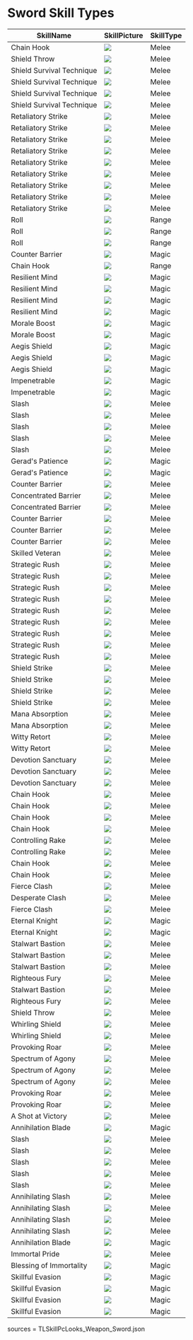# Sword Skill Types

| SkillName | SkillPicture | SkillType |
| --- | --- | --- |
| Chain Hook | <img src='./Image/Skill/Active/S_WP_SW_MoveSkill_AA.png'> | Melee |
| Shield Throw | <img src='./Image/Skill/Active/S_WP_SW_SH_S_ShieldThrow.png'> | Melee |
| Shield Survival Technique | <img src='./Image/Skill/Active/S_WP_SW_DefenceAction.png'> | Melee |
| Shield Survival Technique | <img src='./Image/Skill/Active/S_WP_SW_DefenceAction_AA.png'> | Melee |
| Shield Survival Technique | <img src='./Image/Skill/Active/S_WP_SW_DefenceAction_AA.png'> | Melee |
| Shield Survival Technique | <img src='./Image/Skill/Active/S_WP_SW_DefenceAction.png'> | Melee |
| Retaliatory Strike | <img src='./Image/Skill/Active/S_WP_SW_SH_S_DebuffAttack.png'> | Melee |
| Retaliatory Strike | <img src='./Image/Skill/Active/S_CM_SW_CounterMove_ContextSkill_Stack1.png'> | Melee |
| Retaliatory Strike | <img src='./Image/Skill/Active/S_CM_SW_CounterMove_ContextSkill_Stack1_AA.png'> | Melee |
| Retaliatory Strike | <img src='./Image/Skill/Active/S_CM_SW_CounterMove_ContextSkill_Stack2.png'> | Melee |
| Retaliatory Strike | <img src='./Image/Skill/Active/S_CM_SW_CounterMove_ContextSkill_Stack2_AA.png'> | Melee |
| Retaliatory Strike | <img src='./Image/Skill/Active/S_CM_SW_CounterMove_ContextSkill_Stack3.png'> | Melee |
| Retaliatory Strike | <img src='./Image/Skill/Active/S_CM_SW_CounterMove_ContextSkill_Stack3_AA.png'> | Melee |
| Retaliatory Strike | <img src='./Image/Skill/Active/S_CM_SW_CounterMove_ContextSkill_Stack4.png'> | Melee |
| Retaliatory Strike | <img src='./Image/Skill/Active/S_CM_SW_CounterMove_ContextSkill_Stack4_AA.png'> | Melee |
| Roll | <img src='./Image/Skill/Active/S_WP_SW_DefenceAction.png'> | Range |
| Roll | <img src='./Image/Skill/Active/S_WP_SW_DefenceAction.png'> | Range |
| Roll | <img src='./Image/Skill/Active/S_WP_SW_DefenceAction.png'> | Range |
| Counter Barrier | <img src='./Image/Skill/Active/S_WP_SH_BuffAttack.png'> | Magic |
| Chain Hook | <img src='./Image/Skill/Active/S_WP_SW_MoveSkill.png'> | Range |
| Resilient Mind | <img src='./Image/Skill/Active/S_WP_SH_BlockSucceedRewardMana.png'> | Magic |
| Resilient Mind | <img src='./Image/Skill/Active/S_WP_SH_BlockSucceedRewardMana_AA.png'> | Magic |
| Resilient Mind | <img src='./Image/Skill/Active/S_WP_SH_BlockSucceedRewardMana_AA.png'> | Magic |
| Resilient Mind | <img src='./Image/Skill/Active/S_WP_SH_BlockSucceedRewardMana.png'> | Magic |
| Morale Boost | <img src='./Image/Skill/Active/S_WP_SH_CrashSucceedBuff.png'> | Magic |
| Morale Boost | <img src='./Image/Skill/Active/S_WP_SH_CrashSucceedBuff.png'> | Magic |
| Aegis Shield | <img src='./Image/Skill/Active/S_WP_SH_ArmorUp.png'> | Magic |
| Aegis Shield | <img src='./Image/Skill/Active/S_WP_SH_ArmorUp_AA.png'> | Magic |
| Aegis Shield | <img src='./Image/Skill/Active/S_WP_SH_ArmorUp_AA.png'> | Magic |
| Impenetrable | <img src='./Image/Skill/Active/S_WP_SW_SH_S_AroundCountBuff.png'> | Magic |
| Impenetrable | <img src='./Image/Skill/Active/S_WP_SW_SH_S_AroundCountBuff.png'> | Magic |
| Slash | <img src='./Image/Skill/Active/S_WP_SW_BasicAttack.png'> | Melee |
| Slash | <img src='./Image/Skill/Active/S_WP_SW_BasicAttack.png'> | Melee |
| Slash | <img src='./Image/Skill/Active/S_WP_SW_BasicAttack.png'> | Melee |
| Slash | <img src='./Image/Skill/Active/S_WP_SW_BasicAttack.png'> | Melee |
| Slash | <img src='./Image/Skill/Active/S_WP_SW_BasicAttack.png'> | Melee |
| Gerad's Patience | <img src='./Image/Skill/Active/S_WP_SH_BlockSucceedTolerance.png'> | Magic |
| Gerad's Patience | <img src='./Image/Skill/Active/S_WP_SH_BlockSucceedTolerance.png'> | Magic |
| Counter Barrier | <img src='./Image/Skill/Active/S_WP_SH_BuffAttack.png'> | Melee |
| Concentrated Barrier | <img src='./Image/Skill/Active/S_WP_SH_BuffAttack_SP.png'> | Melee |
| Concentrated Barrier | <img src='./Image/Skill/Active/S_WP_SH_BuffAttack_SP_Contextskill.png'> | Melee |
| Counter Barrier | <img src='./Image/Skill/Active/S_WP_SH_BuffAttack_AA.png'> | Melee |
| Counter Barrier | <img src='./Image/Skill/Active/S_WP_SH_BuffAttack_AA.png'> | Melee |
| Counter Barrier | <img src='./Image/Skill/Active/S_WP_SH_BuffAttack.png'> | Melee |
| Skilled Veteran | <img src='./Image/Skill/Active/S_WP_SW_SH_S_ContinuousAnger.png'> | Melee |
| Strategic Rush | <img src='./Image/Skill/Active/S_WP_SW_SH_DashAttack.png'> | Melee |
| Strategic Rush | <img src='./Image/Skill/Active/S_WP_SH_PushAttack.png'> | Melee |
| Strategic Rush | <img src='./Image/Skill/Active/S_WP_SH_PushAttack.png'> | Melee |
| Strategic Rush | <img src='./Image/Skill/Active/S_WP_SW_SH_DashAttack_AA.png'> | Melee |
| Strategic Rush | <img src='./Image/Skill/Active/S_WP_SW_SH_DashAttack_AA.png'> | Melee |
| Strategic Rush | <img src='./Image/Skill/Active/S_WP_SW_SH_DashAttack.png'> | Melee |
| Strategic Rush | <img src='./Image/Skill/Active/S_WP_SW_SH_DashAttack_SP.png'> | Melee |
| Strategic Rush | <img src='./Image/Skill/Active/S_WP_SW_SH_DashAttack_SP.png'> | Melee |
| Strategic Rush | <img src='./Image/Skill/Active/S_WP_SW_SH_DashAttack_AA.png'> | Melee |
| Shield Strike | <img src='./Image/Skill/Active/S_WP_SW_SH_S_DebuffAttack.png'> | Melee |
| Shield Strike | <img src='./Image/Skill/Active/S_WP_SW_SH_S_DebuffAttack_AA.png'> | Melee |
| Shield Strike | <img src='./Image/Skill/Active/S_WP_SW_SH_S_DebuffAttack_AA.png'> | Melee |
| Shield Strike | <img src='./Image/Skill/Active/S_WP_SW_SH_S_DebuffAttack.png'> | Melee |
| Mana Absorption | <img src='./Image/Skill/Active/S_WP_SW_SH_S_ContinuousAnger.png'> | Melee |
| Mana Absorption | <img src='./Image/Skill/Active/S_WP_SW_SH_S_ContinuousAnger.png'> | Melee |
| Witty Retort | <img src='./Image/Skill/Active/S_WP_SW_SH_S_ManaAttack.png'> | Melee |
| Witty Retort | <img src='./Image/Skill/Active/S_WP_SW_SH_S_ManaAttack.png'> | Melee |
| Devotion Sanctuary | <img src='./Image/Skill/Active/S_WP_SW_SH_S_PerfectGuard.png'> | Melee |
| Devotion Sanctuary | <img src='./Image/Skill/Active/S_KN_SH_O_PerfectGuardEnd.png'> | Melee |
| Devotion Sanctuary | <img src='./Image/Skill/Active/S_WP_SW_SH_S_PerfectGuard.png'> | Melee |
| Chain Hook | <img src='./Image/Skill/Active/S_WP_SW_MoveSkill.png'> | Melee |
| Chain Hook | <img src='./Image/Skill/Active/S_WP_SW_MoveSkill.png'> | Melee |
| Chain Hook | <img src='./Image/Skill/Active/S_WP_SW_MoveSkill.png'> | Melee |
| Chain Hook | <img src='./Image/Skill/Active/S_WP_SW_MoveSkill_AA.png'> | Melee |
| Controlling Rake | <img src='./Image/Skill/Active/S_WP_SW_MoveSkill_SP.png'> | Melee |
| Controlling Rake | <img src='./Image/Skill/Active/S_WP_SW_MoveSkill_SP.png'> | Melee |
| Chain Hook | <img src='./Image/Skill/Active/S_WP_SW_MoveSkill_AA.png'> | Melee |
| Chain Hook | <img src='./Image/Skill/Active/S_WP_SW_MoveSkill_AA.png'> | Melee |
| Fierce Clash | <img src='./Image/Skill/Active/S_WP_SH_PushAttack.png'> | Melee |
| Desperate Clash | <img src='./Image/Skill/Active/S_WP_SH_PushAttack_SP.png'> | Melee |
| Fierce Clash | <img src='./Image/Skill/Active/S_WP_SH_PushAttack.png'> | Melee |
| Eternal Knight | <img src='./Image/Skill/Active/S_WP_SW_SH_S_RegenUpFromLowHp.png'> | Magic |
| Eternal Knight | <img src='./Image/Skill/Active/S_WP_SW_SH_S_RegenUpFromLowHp.png'> | Magic |
| Stalwart Bastion | <img src='./Image/Skill/Active/S_WP_SH_ShieldBuff.png'> | Melee |
| Stalwart Bastion | <img src='./Image/Skill/Active/S_WP_SH_ShieldBuff.png'> | Melee |
| Stalwart Bastion | <img src='./Image/Skill/Active/S_WP_SH_ShieldBuff.png'> | Melee |
| Righteous Fury | <img src='./Image/Skill/Active/S_WP_SH_ShieldBuff_SP.png'> | Melee |
| Stalwart Bastion | <img src='./Image/Skill/Active/S_WP_SH_ShieldBuff.png'> | Melee |
| Righteous Fury | <img src='./Image/Skill/Active/S_WP_SH_ShieldBuff_SP.png'> | Melee |
| Shield Throw | <img src='./Image/Skill/Active/S_WP_SW_SH_S_ShieldThrow.png'> | Melee |
| Whirling Shield | <img src='./Image/Skill/Active/S_WP_SW_SH_S_ShieldThrow_SP.png'> | Melee |
| Whirling Shield | <img src='./Image/Skill/Active/S_WP_SW_SH_S_ShieldThrow_SP.png'> | Melee |
| Provoking Roar | <img src='./Image/Skill/Active/S_WP_SW_SH_TauntBuff.png'> | Melee |
| Spectrum of Agony | <img src='./Image/Skill/Active/S_WP_SW_TauntBuff_Attack.png'> | Melee |
| Spectrum of Agony | <img src='./Image/Skill/Active/S_WP_SW_TauntBuff_Attack_AA.png'> | Melee |
| Spectrum of Agony | <img src='./Image/Skill/Active/S_WP_SW_TauntBuff_Attack_AA.png'> | Melee |
| Provoking Roar | <img src='./Image/Skill/Active/S_WP_SW_SH_TauntBuff_AA.png'> | Melee |
| Provoking Roar | <img src='./Image/Skill/Active/S_WP_SW_SH_TauntBuff_AA.png'> | Melee |
| A Shot at Victory | <img src='./Image/Skill/Active/S_WP_SW_SH_S_DoubleChanceAttack_1.png'> | Melee |
| Annihilation Blade | <img src='./Image/Skill/Active/S_WP_SW_SH_S_DoubleChanceAttack_SP.png'> | Magic |
| Slash | <img src='./Image/Skill/Active/S_WP_SW_BasicAttack.png'> | Melee |
| Slash | <img src='./Image/Skill/Active/S_WP_SW_BasicAttack.png'> | Melee |
| Slash | <img src='./Image/Skill/Active/S_WP_SW_BasicAttack.png'> | Melee |
| Slash | <img src='./Image/Skill/Active/S_WP_SW_BasicAttack.png'> | Melee |
| Slash | <img src='./Image/Skill/Active/S_WP_SW_BasicAttack.png'> | Melee |
| Annihilating Slash | <img src='./Image/Skill/Active/S_WP_SW_SH_S_WhirlwindSlash.png'> | Melee |
| Annihilating Slash | <img src='./Image/Skill/Active/S_WP_SW_SH_S_WhirlwindSlash.png'> | Melee |
| Annihilating Slash | <img src='./Image/Skill/Active/S_WP_SW_SH_S_WhirlwindSlash.png'> | Melee |
| Annihilating Slash | <img src='./Image/Skill/Active/S_WP_SW_SH_S_WhirlwindSlash.png'> | Melee |
| Annihilation Blade | <img src='./Image/Skill/Active/S_WP_SW_SH_S_DoubleChanceAttack_SP.png'> | Magic |
| Immortal Pride | <img src='./Image/Skill/Active/WP_SW_S_MaxHealthUp.png'> | Melee |
| Blessing of Immortality | <img src='./Image/Skill/Active/S_WP_SW_S_MaxHealthUp_SP.png'> | Magic |
| Skillful Evasion | <img src='./Image/Skill/Active/S_WP_SW_TheCloserEvasionUP.png'> | Magic |
| Skillful Evasion | <img src='./Image/Skill/Active/S_WP_SW_TheCloserEvasionUP_AA.png'> | Magic |
| Skillful Evasion | <img src='./Image/Skill/Active/S_WP_SW_TheCloserEvasionUP_AA.png'> | Magic |
| Skillful Evasion | <img src='./Image/Skill/Active/S_WP_SW_TheCloserEvasionUP.png'> | Magic |


sources = TLSkillPcLooks_Weapon_Sword.json